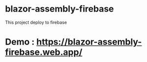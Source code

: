 # blazor-assembly-firebase
This project deploy to firebase
# Demo : https://blazor-assembly-firebase.web.app/
